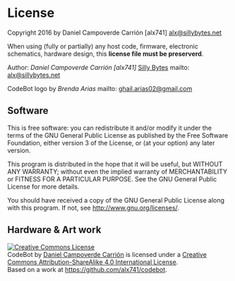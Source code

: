 # License

Copyright 2016 by Daniel Campoverde Carrión [alx741] <alx@sillybytes.net>

When using (fully or partially) any host code, firmware, electronic schematics,
hardware design, this **license file must be preserverd**.

Author: *Daniel Campoverde Carrión* *[alx741]*
[Silly Bytes](http://www.sillybytes.net)
mailto: alx@sillybytes.net

CodeBot logo by *Brenda Arias*
mailto: ghail.arias02@gmail.com


## Software

This is free software: you can redistribute it and/or modify
it under the terms of the GNU General Public License as published by
the Free Software Foundation, either version 3 of the License, or
(at your option) any later version.

This program is distributed in the hope that it will be useful,
but WITHOUT ANY WARRANTY; without even the implied warranty of
MERCHANTABILITY or FITNESS FOR A PARTICULAR PURPOSE.  See the
GNU General Public License for more details.

You should have received a copy of the GNU General Public License
along with this program.  If not, see <http://www.gnu.org/licenses/>.


## Hardware & Art work

<a rel="license" href="http://creativecommons.org/licenses/by-sa/4.0/"><img
alt="Creative Commons License" style="border-width:0"
src="https://i.creativecommons.org/l/by-sa/4.0/88x31.png" /></a><br /><span
xmlns:dct="http://purl.org/dc/terms/" property="dct:title">CodeBot</span> by <a
xmlns:cc="http://creativecommons.org/ns#" href="http://www.sillybytes.net"
property="cc:attributionName" rel="cc:attributionURL">Daniel Campoverde
Carrión</a> is licensed under a <a rel="license"
href="http://creativecommons.org/licenses/by-sa/4.0/">Creative Commons
Attribution-ShareAlike 4.0 International License</a>.<br />Based on a work at <a
xmlns:dct="http://purl.org/dc/terms/" href="https://github.com/alx741/codebot"
rel="dct:source">https://github.com/alx741/codebot</a>.
